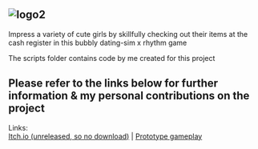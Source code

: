 ![logo2](https://user-images.githubusercontent.com/59093470/156413685-8fa418a8-e6ba-4214-8ad7-b46c74f3a02a.png)
----------
Impress a variety of cute girls by skillfully checking out their items at the cash register in this bubbly dating-sim x rhythm game

The scripts folder contains code by me created for this project

Please refer to the links below for further information & my personal contributions on the project
----------
Links:  
<a href="https://apandev.itch.io/check-out?secret=wUHIVVNLDxzZWG2KshW6OSrLA">Itch.io (unreleased, so no download)</a> | <a href="https://www.youtube.com/watch?v=WFvULXqqYFQ&t=1s">Prototype gameplay</a>
